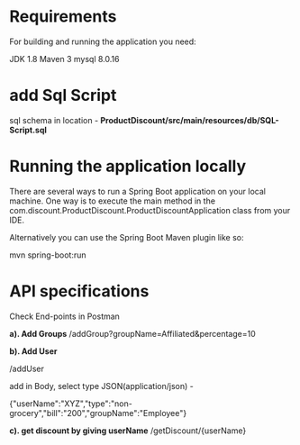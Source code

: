 # Requirements
For building and running the application you need:

JDK 1.8
Maven 3
mysql 8.0.16

# add Sql Script
sql schema in location - **ProductDiscount/src/main/resources/db/SQL-Script.sql**


# Running the application locally
There are several ways to run a Spring Boot application on your local machine. One way is to execute the main method in the com.discount.ProductDiscount.ProductDiscountApplication class from your IDE.

Alternatively you can use the Spring Boot Maven plugin like so:

mvn spring-boot:run

# API specifications 
Check End-points in Postman

**a). Add Groups**
/addGroup?groupName=Affiliated&percentage=10

**b). Add User**

   /addUser

add in Body, select type JSON(application/json) -

{"userName":"XYZ","type":"non-grocery","bill":"200","groupName":"Employee"}

**c). get discount by giving userName**
    /getDiscount/{userName}









